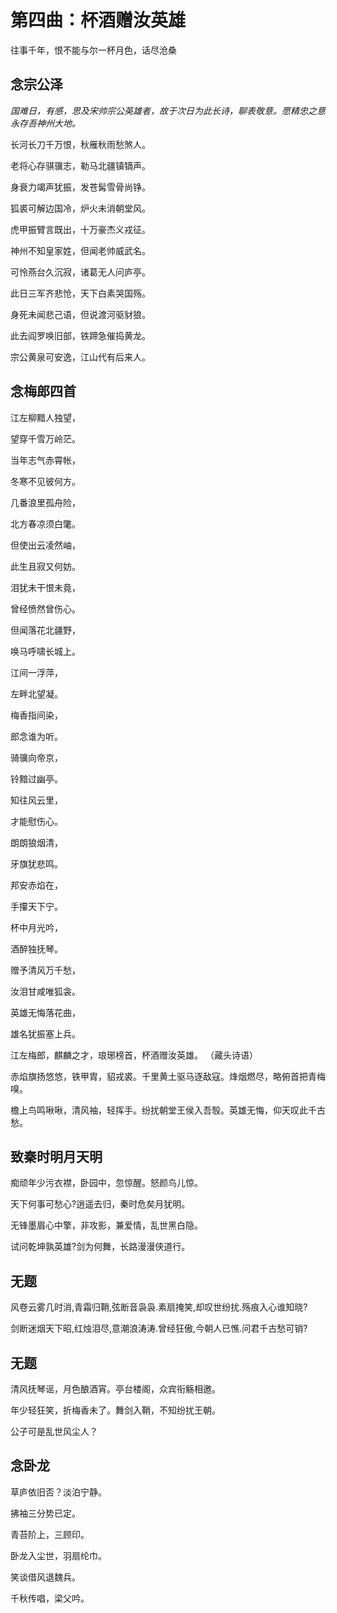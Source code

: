 # 第四曲：杯酒赠汝英雄

往事千年，恨不能与尔一杯月色，话尽沧桑

&#x20;

## 念宗公泽

_国难日，有感，思及宋帅宗公英雄者，故于次日为此长诗，聊表敬意。愿精忠之意永存吾神州大地。_

长河长刀千万恨，秋雁秋雨愁煞人。

老将心存骐骥志，勒马北疆镇镝声。

身衰力竭声犹振，发苍髯雪骨尚铮。

狐裘可解边国冷，炉火未消朝堂风。

虎甲振臂言既出，十万豪杰义戎征。

神州不知皇家姓，但闻老帅威武名。

可怜燕台久沉寂，诸葛无人问庐亭。

此日三军齐悲怆，天下白素哭国殇。

身死未闻悲己语，但说渡河驱豺狼。

此去阎罗唤旧部，铁蹄急催捣黄龙。

宗公黄泉可安逸，江山代有后来人。

&#x20;

## 念梅郎四首

江左柳黯人独望，

望穿千雪万岭茫。

当年志气赤霄帐，

冬寒不见彼何方。

几番浪里孤舟险，

北方春凉须白氅。

但使出云凌然岫，

此生且寂又何妨。

&#x20;

泪犹未干恨未竟，

曾经愤然曾伤心。

但闻落花北疆野，

唤马呼啸长城上。

&#x20;

江间一浮萍，

左畔北望凝。

梅香指间染，

郎念谁为听。

骑骥向帝京，

铃黯过幽亭。

知往风云里，

才能慰伤心。

朗朗狼烟清，

牙旗犹悲鸣。

邦安赤焰在，

手攥天下宁。

杯中月光吟，

酒醉独抚琴。

赠予清风万千愁，

汝泪甘咸唯狐衾。

英雄无悔落花曲，

雄名犹振塞上兵。

江左梅郎，麒麟之才，琅琊榜首，杯酒赠汝英雄。 （藏头诗语）



赤焰旗扬悠悠，铁甲胄，貂戎裘。千里黄土驱马逐敌寇。烽烟燃尽，略俯首把青梅嗅。

檐上鸟鸣啾啾，清风袖，轻挥手。纷扰朝堂王侯入吾彀。英雄无悔，仰天叹此千古愁。

&#x20;

## 致秦时明月天明

痴顽年少污衣襟，卧园中，忽惊醒。怒颜鸟儿惊。

天下何事可愁心?逍遥去归，秦时危矣月犹明。

无锋墨眉心中擎，非攻影，兼爱情，乱世黑白隐。

试问乾坤孰英雄?剑为何舞，长路漫漫侠道行。

&#x20;

## 无题

风卷云雾几时消,青霜归鞘,弦断音袅袅.素扇掩笑,却叹世纷扰.殇痕入心谁知晓?

剑断迷烟天下昭,红烛泪尽,意潮浪涛涛.曾经狂傲,今朝人已憔.问君千古愁可销?

&#x20;

## 无题

清风抚琴谣，月色酿酒宵。亭台楼阁，众宾衔觞相邀。

年少轻狂笑，折梅香未了。舞剑入鞘，不知纷扰王朝。

公子可是乱世风尘人？

&#x20;&#x20;

## 念卧龙

草庐依旧否？淡泊宁静。

拂袖三分势已定。

青苔阶上，三顾印。

卧龙入尘世，羽扇纶巾。

笑谈借风退魏兵。

千秋传唱，梁父吟。
